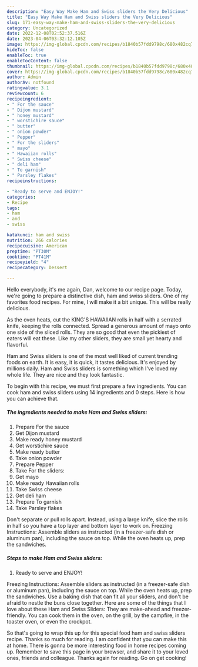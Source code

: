 ```yaml
---
description: "Easy Way Make Ham and Swiss sliders the Very Delicious"
title: "Easy Way Make Ham and Swiss sliders the Very Delicious"
slug: 171-easy-way-make-ham-and-swiss-sliders-the-very-delicious
category: Uncategorized
date: 2022-12-08T02:52:37.516Z
date: 2023-04-06T03:32:12.105Z
image: https://img-global.cpcdn.com/recipes/b1840b57fdd9798c/680x482cq70/ham-and-swiss-sliders-recipe-main-photo.jpg
hideToc: false
enableToc: true
enableTocContent: false
thumbnail: https://img-global.cpcdn.com/recipes/b1840b57fdd9798c/680x482cq70/ham-and-swiss-sliders-recipe-main-photo.jpg
cover: https://img-global.cpcdn.com/recipes/b1840b57fdd9798c/680x482cq70/ham-and-swiss-sliders-recipe-main-photo.jpg
author: Admin
authorAv: notfound
ratingvalue: 3.1
reviewcount: 6
recipeingredient:
- " For the sauce"
- " Dijon mustard"
- " honey mustard"
- " worstichire sauce"
- " butter"
- " onion powder"
- " Pepper"
- " For the sliders"
- " mayo"
- " Hawaiian rolls"
- " Swiss cheese"
- " deli ham"
- " To garnish"
- " Parsley flakes"
recipeinstructions:

- "Ready to serve and ENJOY!"
categories:
- Recipe
tags:
- ham
- and
- swiss

katakunci: ham and swiss 
nutrition: 266 calories
recipecuisine: American
preptime: "PT30M"
cooktime: "PT41M"
recipeyield: "4"
recipecategory: Dessert

---
```



Hello everybody, it's me again, Dan, welcome to our recipe page. Today, we're going to prepare a distinctive dish, ham and swiss sliders. One of my favorites food recipes. For mine, I will make it a bit unique. This will be really delicious.

As the oven heats, cut the KING&#39;S HAWAIIAN rolls in half with a serrated knife, keeping the rolls connected. Spread a generous amount of mayo onto one side of the sliced rolls. They are so good that even the pickiest of eaters will eat these. Like my other sliders, they are small yet hearty and flavorful.

Ham and Swiss sliders is one of the most well liked of current trending foods on earth. It is easy, it is quick, it tastes delicious. It's enjoyed by millions daily. Ham and Swiss sliders is something which I've loved my whole life. They are nice and they look fantastic.


To begin with this recipe, we must first prepare a few ingredients. You can cook ham and swiss sliders using 14 ingredients and 0 steps. Here is how you can achieve that.

<!--inarticleads1-->

##### The ingredients needed to make Ham and Swiss sliders:

1. Prepare  For the sauce
1. Get  Dijon mustard
1. Make ready  honey mustard
1. Get  worstichire sauce
1. Make ready  butter
1. Take  onion powder
1. Prepare  Pepper
1. Take  For the sliders:
1. Get  mayo
1. Make ready  Hawaiian rolls
1. Take  Swiss cheese
1. Get  deli ham
1. Prepare  To garnish
1. Take  Parsley flakes


Don&#39;t separate or pull rolls apart. Instead, using a large knife, slice the rolls in half so you have a top layer and bottom layer to work on. Freezing Instructions: Assemble sliders as instructed (in a freezer-safe dish or aluminum pan), including the sauce on top. While the oven heats up, prep the sandwiches. 

<!--inarticleads2-->

##### Steps to make Ham and Swiss sliders:


1. Ready to serve and ENJOY!

Freezing Instructions: Assemble sliders as instructed (in a freezer-safe dish or aluminum pan), including the sauce on top. While the oven heats up, prep the sandwiches. Use a baking dish that can fit all your sliders, and don&#39;t be afraid to nestle the buns close together. Here are some of the things that I love about these Ham and Swiss Sliders: They are make-ahead and freezer-friendly. You can cook them in the oven, on the grill, by the campfire, in the toaster oven, or even the crockpot. 

So that's going to wrap this up for this special food ham and swiss sliders recipe. Thanks so much for reading. I am confident that you can make this at home. There is gonna be more interesting food in home recipes coming up. Remember to save this page in your browser, and share it to your loved ones, friends and colleague. Thanks again for reading. Go on get cooking!
